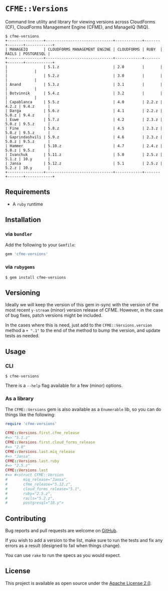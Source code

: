 `CFME::Versions`
================

Command line utility and library for viewing versions across CloudForms (CF),
CloudForms Management Engine (CFME), and ManageIQ (MIQ).

```console
$ cfme-versions
+----------------+------------------------------+------------+-------+-------+------------+
| MANAGEIQ       | CLOUDFORMS MANAGEMENT ENGINE | CLOUDFORMS | RUBY  | RAILS | POSTGRESQL |
+----------------+------------------------------+------------+-------+-------+------------+
|                | 5.1.z                        | 2.0        |       |       |            |
|                | 5.2.z                        | 3.0        |       |       |            |
| Anand          | 5.3.z                        | 3.1        |       |       |            |
| Botvinnik      | 5.4.z                        | 3.2        |       |       |            |
| Capablanca     | 5.5.z                        | 4.0        | 2.2.z | 4.2.z | 9.4.z      |
| Darga          | 5.6.z                        | 4.1        | 2.2.z | 5.0.z | 9.4.z      |
| Euwe           | 5.7.z                        | 4.2        | 2.3.z | 5.0.z | 9.5.z      |
| Fine           | 5.8.z                        | 4.5        | 2.3.z | 5.0.z | 9.5.z      |
| Gaprindashvili | 5.9.z                        | 4.6        | 2.3.z | 5.0.z | 9.5.z      |
| Hammer         | 5.10.z                       | 4.7        | 2.4.z | 5.0.z | 9.5.z      |
| Ivanchuk       | 5.11.z                       | 5.0        | 2.5.z | 5.1.z | 10.y       |
| Jansa          | 5.12.z                       | 5.1        | 2.5.z | 5.2.z | 10.y       |
+----------------+------------------------------+------------+-------+-------+------------+
```

Requirements
------------

- A `ruby` runtime


Installation
------------

### via `bundler`

Add the following to your `Gemfile`:

```ruby
gem 'cfme-versions'
```


### via `rubygems`

```console
$ gem install cfme-versions
```


Versioning
----------

Ideally we will keep the version of this gem in-sync with the version of the
most recent `y-stream` (minor) version release of CFME.  However, in the case
of bug fixes, patch versions might be included.

In the cases where this is need, just add to the `CFME::Versions.version`
method a `+ ".1"` to the end of the method to bump the version, and update
tests as needed.


Usage
-----

### CLI

```console
$ cfme-versions
```

There is a `--help` flag available for a few (minor) options.


### As a library

The `CFME::Versions` gem is also available as a `Enumerable` lib, so you can do
things like the following:

```ruby
require 'cfme-versions'

CFME::Versions.first.cfme_release
#=> "5.1.z"
CFME::Versions.first.cloud_forms_release
#=> "2.0"
CFME::Versions.last.miq_release
#=> "Jansa"
CFME::Versions.last.ruby
#=> "2.5.z"
CFME::Versions.last
#=> #<struct CFME::Version
#       miq_release="Jansa",
#       cfme_release="5.12.z",
#       cloud_forms_release="5.1",
#       ruby="2.5.z",
#       rails="5.2.z",
#       postgresql="10.y">
```


Contributing
------------

Bug reports and pull requests are welcome on [GitHub][].

If you wish to add a version to the list, make sure to run the tests and fix
any errors as a result (designed to fail when things change).

You can use `rake` to run the specs as you would expect.


License
-------

This project is available as open source under the [Apache License 2.0][].


[GitHub]:              https://github.com/RedHatCloudForms/cfme-versions
[Apache License 2.0]:  http://www.apache.org/licenses/LICENSE-2.0
